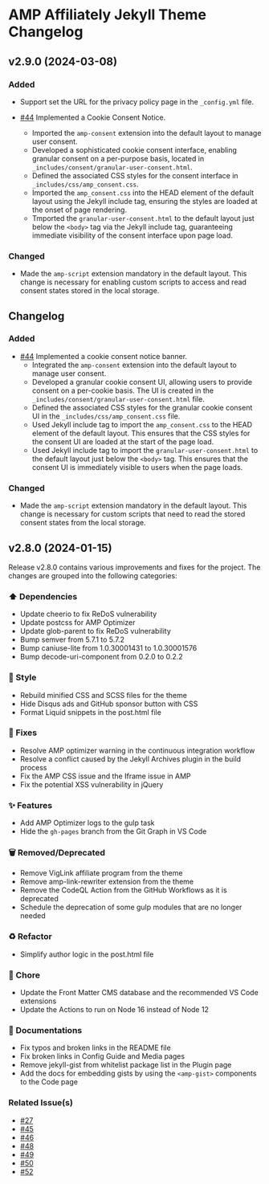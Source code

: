 # AMP Affiliately Jekyll Theme Changelog

## v2.9.0 (2024-03-08)

### Added

- Support set the URL for the privacy policy page in the `_config.yml` file.

- [#44](https://github.com/chriskyfung/amp-affiliately-jekyll-theme/issues/44) Implemented a Cookie Consent Notice.
  - Imported the `amp-consent` extension into the default layout to manage user consent.
  - Developed a sophisticated cookie consent interface, enabling granular consent on a per-purpose basis, located in `_includes/consent/granular-user-consent.html`.
  - Defined the associated CSS styles for the consent interface in `_includes/css/amp_consent.css`.
  - Imported the `amp_consent.css` into the HEAD element of the default layout using the Jekyll include tag, ensuring the styles are loaded at the onset of page rendering.
  - Tmported the `granular-user-consent.html` to the default layout just below the `<body>` tag via the Jekyll include tag, guaranteeing immediate visibility of the consent interface upon page load.

### Changed

- Made the `amp-script` extension mandatory in the default layout. This change is necessary for enabling custom scripts to access and read consent states stored in the local storage.

## Changelog

### Added
- [#44](https://github.com/chriskyfung/amp-affiliately-jekyll-theme/issues/44) Implemented a cookie consent notice banner.
  - Integrated the `amp-consent` extension into the default layout to manage user consent.
  - Developed a granular cookie consent UI, allowing users to provide consent on a per-cookie basis. The UI is created in the `_includes/consent/granular-user-consent.html` file.
  - Defined the associated CSS styles for the granular cookie consent UI in the `_includes/css/amp_consent.css` file.
  - Used Jekyll include tag to import the `amp_consent.css` to the HEAD element of the default layout. This ensures that the CSS styles for the consent UI are loaded at the start of the page load.
  - Used Jekyll include tag to import the `granular-user-consent.html` to the default layout just below the `<body>` tag. This ensures that the consent UI is immediately visible to users when the page loads.

### Changed
- Made the `amp-script` extension mandatory in the default layout. This change is necessary for custom scripts that need to read the stored consent states from the local storage.

## v2.8.0 (2024-01-15)

Release v2.8.0 contains various improvements and fixes for the project. The changes are grouped into the following categories:

### ⬆️ Dependencies

- Update cheerio to fix ReDoS vulnerability
- Update postcss for AMP Optimizer
- Update glob-parent to fix ReDoS vulnerability
- Bump semver from 5.7.1 to 5.7.2
- Bump caniuse-lite from 1.0.30001431 to 1.0.30001576
- Bump decode-uri-component from 0.2.0 to 0.2.2

### 🎨 Style

- Rebuild minified CSS and SCSS files for the theme
- Hide Disqus ads and GitHub sponsor button with CSS
- Format Liquid snippets in the post.html file

### 🐛 Fixes

- Resolve AMP optimizer warning in the continuous integration workflow
- Resolve a conflict caused by the Jekyll Archives plugin in the build process
- Fix the AMP CSS issue and the Iframe issue in AMP
- Fix the potential XSS vulnerability in jQuery

### ✨ Features

- Add AMP Optimizer logs to the gulp task
- Hide the `gh-pages` branch from the Git Graph in VS Code

### 🗑️ Removed/Deprecated

- Remove VigLink affiliate program from the theme
- Remove amp-link-rewriter extension from the theme
- Remove the CodeQL Action from the GitHub Workflows as it is deprecated
- Schedule the deprecation of some gulp modules that are no longer needed

### ♻️ Refactor

- Simplify author logic in the post.html file

### 🔧 Chore

- Update the Front Matter CMS database and the recommended VS Code extensions
- Update the Actions to run on Node 16 instead of Node 12

### 📝 Documentations

- Fix typos and broken links in the README file
- Fix broken links in Config Guide and Media pages
- Remove jekyll-gist from whitelist package list in the Plugin page
- Add the docs for embedding gists by using the `<amp-gist>` components to the Code page

### Related Issue(s)

- [#27](https://github.com/chriskyfung/amp-affiliately-jekyll-theme/issues/27)
- [#45](https://github.com/chriskyfung/amp-affiliately-jekyll-theme/issues/45)
- [#46](https://github.com/chriskyfung/amp-affiliately-jekyll-theme/issues/46)
- [#48](https://github.com/chriskyfung/amp-affiliately-jekyll-theme/issues/48)
- [#49](https://github.com/chriskyfung/amp-affiliately-jekyll-theme/issues/49)
- [#50](https://github.com/chriskyfung/amp-affiliately-jekyll-theme/issues/50)
- [#52](https://github.com/chriskyfung/amp-affiliately-jekyll-theme/issues/52)
